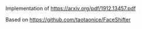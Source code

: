 Implementation of https://arxiv.org/pdf/1912.13457.pdf

Based on https://github.com/taotaonice/FaceShifter
